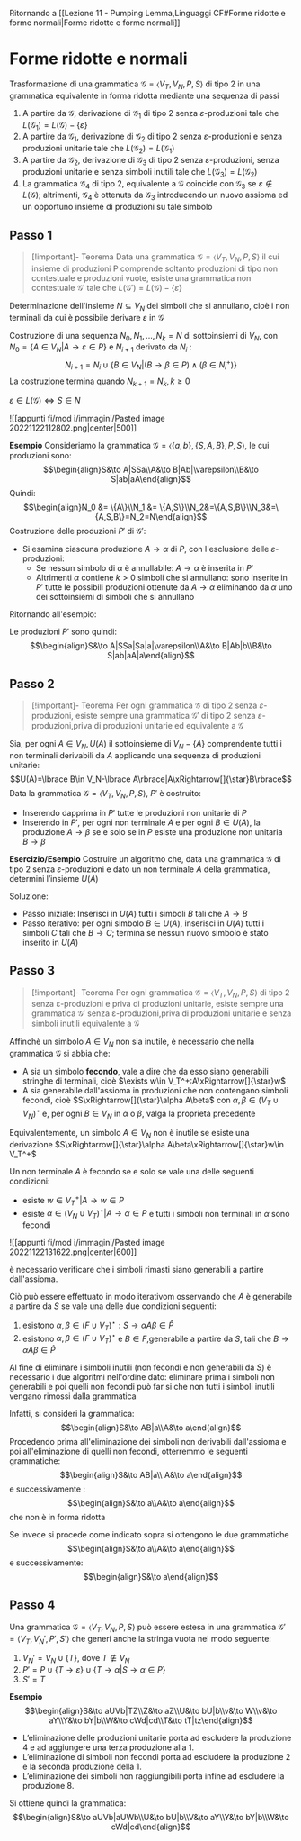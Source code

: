 Ritornando a [[Lezione 11 - Pumping Lemma,Linguaggi CF#Forme ridotte e forme normali|Forme ridotte e forme normali]]

# Forme ridotte e normali 

Trasformazione di una grammatica $\mathcal G=\langle V_T,V_N,P,S\rangle$ di tipo 2 in una grammatica equivalente in forma ridotta mediante una sequenza di passi

1. A partire da $\mathcal G$, derivazione di $\mathcal G_1$ di tipo 2 senza $\varepsilon$-produzioni tale che $L(\mathcal G_1)=L(\mathcal G)-\lbrace\varepsilon\rbrace$
2. A partire da $\mathcal G_1$, derivazione di $\mathcal G_2$ di tipo 2 senza $\varepsilon$-produzioni e senza produzioni unitarie tale che $L(\mathcal G_2)=L(\mathcal G_1)$
3. A partire da $\mathcal G_2$, derivazione di $\mathcal G_3$ di tipo 2 senza $\varepsilon$-produzioni, senza produzioni unitarie e senza simboli inutili tale che $L(\mathcal G_3)=L(\mathcal G_2)$
4. La grammatica $\mathcal G_4$ di tipo 2, equivalente a $\mathcal G$ coincide con $\mathcal G_3$ se $\varepsilon\not\in L(\mathcal G)$; altrimenti, $\mathcal G_4$ è ottenuta da $\mathcal G_3$ introducendo un nuovo assioma ed un opportuno insieme di produzioni su tale simbolo


## Passo 1

>[!important]- Teorema
>Data una grammatica $\mathcal G=\langle V_T,V_N,P,S\rangle$ il cui insieme di produzioni P comprende soltanto produzioni di tipo non contestuale e produzioni vuote, esiste una grammatica non contestuale $\mathcal G'$ tale che $L(\mathcal G')=L(\mathcal G)-\lbrace\varepsilon\rbrace$

Determinazione dell'insieme $N\subseteq V_N$ dei simboli che si annullano, cioè i non terminali da cui è possibile derivare $\varepsilon$ in $\mathcal G$

Costruzione di una sequenza $N_0,N_1,...,N_k=N$ di sottoinsiemi di $V_N$, con $N_0=\lbrace A\in V_N|A\to\varepsilon\in P\rbrace$ e $N_{i+1}$ derivato da $N_i$ :$$N_{i+1}=N_i\cup\lbrace B\in V_N|(B\to\beta\in P)\land(\beta\in N_i^+)\rbrace$$
La costruzione termina quando $N_{k+1}=N_k, k\geq0$

$\varepsilon\in L(\mathcal G)\iff S\in N$

![[appunti fi/mod i/immagini/Pasted image 20221122112802.png|center|500]]

**Esempio**
Consideriamo la grammatica $\mathcal G=\langle\{a,b\},\{S,A,B\},P,S\rangle$, le cui produzioni sono:
$$\begin{align}S&\to A|SSa\\A&\to B|Ab|\varepsilon\\B&\to S|ab|aA\end{align}$$
Quindi:
$$\begin{align}N_0 &= \{A\}\\N_1 &= \{A,S\}\\N_2&=\{A,S,B\}\\N_3&=\{A,S,B\}=N_2=N\end{align}$$
Costruzione delle produzioni $P'$ di $\mathcal G'$:
- Si esamina ciascuna produzione $A\to\alpha$ di $P$, con l'esclusione delle $\varepsilon$-produzioni:
	- Se nessun simbolo di $\alpha$ è annullabile: $A\to\alpha$ è inserita in $P'$
	- Altrimenti $\alpha$ contiene $k\gt0$ simboli che si annullano: sono inserite in $P'$ tutte le possibili produzioni ottenute da $A\to\alpha$ eliminando da $\alpha$ uno dei sottoinsiemi di simboli che si annullano

Ritornando all'esempio:

Le produzioni $P'$ sono quindi:
$$\begin{align}S&\to A|SSa|Sa|a|\varepsilon\\A&\to B|Ab|b\\B&\to S|ab|aA|a\end{align}$$

## Passo 2

>[!important]- Teorema
>Per ogni grammatica $\mathcal G$ di tipo 2 senza $\varepsilon$-produzioni, esiste sempre una grammatica $\mathcal G'$ di tipo 2 senza $\varepsilon$-produzioni,priva di produzioni unitarie ed equivalente a $\mathcal G$

Sia, per ogni $A\in V_N,U(A)$ il sottoinsieme di $V_N-\lbrace A\rbrace$ comprendente tutti i non terminali derivabili da $A$ applicando una sequenza di produzioni unitarie:
$$U(A)=\lbrace B\in V_N-\lbrace A\rbrace|A\xRightarrow[]{\star}B\rbrace$$
Data la grammatica $\mathcal G=\langle V_T,V_N,P,S\rangle$, $P'$ è costruito:

- Inserendo dapprima in $P'$ tutte le produzioni non unitarie di $P$
- Inserendo in $P'$, per ogni non terminale $A$ e per ogni $B\in U(A)$, la produzione $A\to\beta$ se e solo se in $P$ esiste una produzione non unitaria $B\to\beta$

**Esercizio/Esempio**
Costruire un algoritmo che, data una grammatica $\mathcal G$ di tipo 2 senza $\varepsilon$-produzioni e dato un non terminale $A$ della grammatica, determini l’insieme $U(A)$

Soluzione:
- Passo iniziale: Inserisci in $U(A)$ tutti i simboli $B$ tali che $A\to B$
- Passo iterativo: per ogni simbolo $B\in U(A)$, inserisci in $U(A)$ tutti i simboli $C$ tali che $B\to C$; termina se nessun nuovo simbolo è stato inserito in $U(A)$


## Passo 3

>[!important]- Teorema
>Per ogni grammatica $\mathcal G=\langle V_T,V_N,P,S\rangle$ di tipo 2 senza ε-produzioni e priva di produzioni unitarie, esiste sempre una grammatica $\mathcal G'$ senza ε-produzioni,priva di produzioni unitarie e senza simboli inutili equivalente a $\mathcal G$

Affinchè un simbolo $A\in V_N$ non sia inutile, è necessario che nella grammatica $\mathcal G$ si abbia che:

- A sia un simbolo **fecondo**, vale a dire che da esso siano generabili stringhe di terminali, cioè $\exists w\in V_T^+:A\xRightarrow[]{\star}w$
- A sia generabile dall'assioma in produzioni che non contengano simboli fecondi, cioè $S\xRightarrow[]{\star}\alpha A\beta$ con $\alpha,\beta\in(V_T\cup V_N)^\star$ e, per ogni $B\in V_N$ in $\alpha$ o $\beta$, valga la proprietà precedente

Equivalentemente, un simbolo $A\in V_N$ non è inutile se esiste una derivazione $S\xRightarrow[]{\star}\alpha A\beta\xRightarrow[]{\star}w\in V_T^+$

Un non terminale $A$ è fecondo se e solo se vale una delle seguenti condizioni:

- esiste $w\in V_T^+|A\to w\in P$
- esiste $\alpha\in(V_N\cup V_T)^\star|A\to\alpha\in P$ e tutti i simboli non terminali in $\alpha$ sono fecondi

![[appunti fi/mod i/immagini/Pasted image 20221122131622.png|center|600]]

è necessario verificare che i simboli rimasti siano generabili a partire dall'assioma.

Ciò può essere effettuato in modo iterativom osservando che $A$ è generabile a partire da $S$ se vale una delle due condizioni seguenti:

1. esistono $\alpha,\beta\in(F\cup V_T)^\star:S\to\alpha A\beta\in \hat P$
2. esistono $\alpha,\beta\in(F\cup V_T)^\star$ e $B\in F$,generabile a partire da $S$, tali che $B\to\alpha A\beta\in\hat P$ 

Al fine di eliminare i simboli inutili (non fecondi e non generabili da $S$) è necessario i due algoritmi nell'ordine dato: eliminare prima i simboli non generabili e poi quelli non fecondi può far si che non tutti i simboli inutili vengano rimossi dalla grammatica

Infatti, si consideri la grammatica:
$$\begin{align}S&\to AB|a\\A&\to a\end{align}$$
Procedendo prima all'eliminazione dei simboli non derivabili dall'assioma e poi all'eliminazione di quelli non fecondi, otterremmo le seguenti grammatiche:
$$\begin{align}S&\to AB|a\\ A&\to a\end{align}$$
e successivamente : $$\begin{align}S&\to a\\A&\to a\end{align}$$
che non è in forma ridotta

Se invece si procede come indicato sopra si ottengono le due grammatiche
$$\begin{align}S&\to a\\A&\to a\end{align}$$
e successivamente:
$$\begin{align}S&\to a\end{align}$$

## Passo 4

Una grammatica $\mathcal G=\langle V_T,V_N,P,S\rangle$ può essere estesa in una grammatica $\mathcal G'=\langle V_T,V_N',P',S'\rangle$ che generi anche la stringa vuota nel modo seguente:

1. $V_N'=V_N\cup\lbrace T\rbrace$, dove $T\not\in V_N$
2. $P'=P\cup\lbrace T\to\varepsilon\rbrace\cup\lbrace T\to\alpha|S\to\alpha\in P\rbrace$
3. $S'=T$

**Esempio**
$$\begin{align}S&\to aUVb|TZ\\Z&\to aZ\\U&\to bU|b\\v&\to W\\v&\to aY\\Y&\to bY|b\\W&\to cWd|cd\\T&\to tT|tz\end{align}$$
- L’eliminazione delle produzioni unitarie porta ad escludere la produzione 4 e ad aggiungere una terza produzione alla 1.
- L’eliminazione di simboli non fecondi porta ad escludere la produzione 2 e la seconda produzione della 1.
- L’eliminazione dei simboli non raggiungibili porta infine ad escludere la produzione 8.

Si ottiene quindi la grammatica:
$$\begin{align}S&\to aUVb|aUWb\\U&\to bU|b\\V&\to aY\\Y&\to bY|b\\W&\to cWd|cd\end{align}$$
